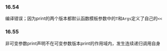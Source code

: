 ### 16.54
编译错误；因为print的两个版本都默认函数模板参数中的`T`和`Args`定义了自己的`<<`

### 16.55
非可变参数print声明不在可变参数版本print的作用域内，发生连续递归调用自身